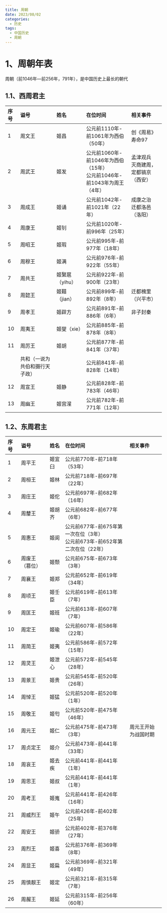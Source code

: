 ```yaml
---
title: 周朝
date: 2023/08/02
categories:
  - 历史
tags:
  - 中国历史
  - 周朝
---
```


# 1、周朝年表

周朝（前1046年—前256年，791年），是中国历史上最长的朝代 
## 1.1、西周君主

|    序号    |    谥号                                                                                                     |    姓名                                                                                                   |    在位时间                                                                                  |    相关事件                                                               |
|:---------|:----------------------------------------------------------------------------------------------------------|:--------------------------------------------------------------------------------------------------------|:-----------------------------------------------------------------------------------------|:----------------------------------------------------------------------|
|     1    |    周文王                                                                                                    |    姬昌                                                                                                   |     公元前1110年-前1061年为西伯（50年）                                                              |  创《周易》<div>寿命97</div>                                                 |
|     2    |     周武王                                                                                                   |    姬发                                                                                                   |    <div>公元前1060年-前1046年为西伯（15年）</div><div>公元前1046年-前1043年为周王（4年）</div>                   |  孟津观兵<div>灭商建周，定都镐京（西安）<br></div><div><br></div>                      |
|     3    |    周成王                                                                                                    |    姬诵                                                                                                   |     公元前1042年-前1021年（22年）                                                                 |  成康之治        <div>迁都洛邑（洛阳）</div>                                      |
|     4    |    周康王                                                                                                    |    姬钊                                                                                                   |     公元前1020年-前996年（25年）                                                                  |                                                                       |
|     5    |    周昭王                                                                                                    |    姬瑕                                                                                                   |     公元前995年-前977年（18年）                                                                   |                                                                       |
|     6    |    周穆王                                                                                                    |    姬满                                                                                                   |     公元前976年-前922年（55年）                                                                   |                                                                       |
|     7    |    周共王                                                                                                    |    姬繄扈（yihu）                                                                                            |    公元前922年-前900年（23年）                                                                    |                                                                       |
|     8    |    周懿王                                                                                                    |    姬囏（jian）                                                                                             |    公元前899年-前892年（8年）                                                                     | <div>迁都槐里（兴平市）</div>                                                  |
|     9    |    周孝王                                                                                                    |    姬辟方                                                                                                  |     公元前891年-前886年（6年）                                                                    | 非子封秦                                                                  |
|    10    |    周夷王                                                                                                    |    姬燮（xie）                                                                                              |     公元前885年-前878年（8年）                                                                    |                                                                       |
|    11    |    周厉王                                                                                                    |    姬胡                                                                                                   |     公元前877年-前841年（37年）                                                                   |                                                                       |
|          |    共和（一说为共伯和摄行天子政）                                                                                        |                                                                                                         |     公元前841年-前828年（14年）                                                                   |                                                                       |
|    12    |    周宣王                                                                                                    |    姬静                                                                                                   |     公元前828年-前783年（46年）                                                                   |                                                                       |
|    13    |    周幽王                                                                                                    |    姬宫湦                                                                                                  |     公元前782年-前771年（12年）                                                                   |                                                                       |  


## 1.2、东周君主

|    序号     |    谥号       |    姓名                                                                                                   |    在位时间                                                                                                                                                                                    |    相关事件        |
|:----------|:------------|:--------------------------------------------------------------------------------------------------------|:-------------------------------------------------------------------------------------------------------------------------------------------------------------------------------------------|:---------------|
|   1       |   周平王       |   姬宜臼                                                                                                   |   <div>公元前770年-前718年（53年）</div>                                                                                                                                                            |                |
|   2       |   周桓王       |   姬林                                                                                                    |   公元前718年-前697年（22年）                                                                                                                                                                       |                |
|   3       |   周庄王       |   姬佗                                                                                                    |     公元前697年-前682年（16年）                                                                                                                                                                     |                |
|   4       |   周釐王       |   姬胡齐                                                                                                   |     公元前682年-前677年（6年）                                                                                                                                                                      |                |
|   5       |   周惠王       |   姬阆                                                                                                    |   <div>公元前677年-前675年第一次在位（3年）</div><div>公元前673年-前652年第二次在位（22年）</div>                                                                                                                      |                |
|   6       |   周废王（篡位）   |   姬颓                                                                                                    |     公元前675年-前673年（3年）                                                                                                                                                                      |                |
|   7       |   周襄王       |   姬郑                                                                                                    |     公元前652年-前619年（34年）                                                                                                                                                                     |                |
|   8       |   周顷王       |   姬壬臣                                                                                                   |     公元前619年-前613年（7年）                                                                                                                                                                      |                |
|   9       |   周匡王       |   姬班                                                                                                    |     公元前613年-前607年（7年）                                                                                                                                                                      |                |
|      10   |   周定王       |   姬瑜                                                                                                    |     公元前607年-前586年（22年）                                                                                                                                                                     |                |
|      11   |   周简王       |     姬夷                                                                                                  |     公元前586年-前572年（15年）                                                                                                                                                                     |                |
|      12   |   周灵王       |   姬泄心                                                                                                   |     公元前572年-前545年（28年）                                                                                                                                                                     |                |
|      13   |   周景王       |   姬贵                                                                                                    |     公元前545年-前520年（26年）                                                                                                                                                                     |                |
|      14   |   周悼王       |   姬猛                                                                                                    |     公元前520年-前520年（1年）                                                                                                                                                                      |                |
|      15   |   周敬王       |   姬匄                                                                                                    |     公元前520年-前475年（46年）                                                                                                                                                                     |                |
|      16   |   周元王       |   姬仁                                                                                                    |     公元前475年-前473年（3年）                                                                                                                                                                      |   周元王开始为战国时期   |
|      17   |   周贞定王      |   姬介                                                                                                    |     公元前473年-前441年（33年）                                                                                                                                                                     |                |
|      18   |   周哀王       |   姬去疾                                                                                                   |     公元前441年-前441年（1年）                                                                                                                                                                      |                |
|      19   |   周思王       |   姬叔                                                                                                    |     公元前441年-前441年（1年）                                                                                                                                                                      |                |
|      20   |   周考王       |   姬嵬                                                                                                    |     公元前441年-前426年（16年）                                                                                                                                                                     |                |
|      21   |   周威烈王      |   姬午                                                                                                    |     公元前426年-前402年（25年<span style="background-color: var(--background-primary); color: var(--text-normal); font-family: var(--font-interface); font-size: var(--font-ui-medium);">）</span>  |                |
|      22   |   周安王       |   姬骄                                                                                                    |     公元前402年-前376年（27年）                                                                                                                                                                     |                |
|      23   |   周烈王       |   姬喜                                                                                                    |     公元前376年-前369年（8年）                                                                                                                                                                      |                |
|      24   |   周显王       |   姬扁                                                                                                    |     公元前369年-前321年（49年）                                                                                                                                                                     |                |
|      25   |   周慎靓王      |   姬定                                                                                                    |     公元前321年-前315年（7年）                                                                                                                                                                      |                |
|      26   |   周赧王       |   姬延                                                                                                    |     公元前315年-前256年（60年）                                                                                                                                                                     |                |  


